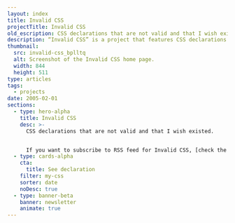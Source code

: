 ```yaml
---
layout: index
title: Invalid CSS
projectTitle: Invalid CSS
old_escription: CSS declarations that are not valid and that I wish existed.
description: “Invalid CSS” is a project that features CSS declarations that are not valid and non-existing. None of CSS code provided was valid at the time of publishing.
thumbnail:
  src: invalid-css_bplltq
  alt: Screenshot of the Invalid CSS home page.
  width: 844
  height: 511
type: articles
tags:
  - projects
date: 2005-02-01
sections:
  - type: hero-alpha
    title: Invalid CSS
    desc: >-
      CSS declarations that are not valid and that I wish existed.


      If you want to subscribe to RSS feed for Invalid CSS, [check the feed](/rss3.xml).
  - type: cards-alpha
    cta:
      title: See declaration
    filter: my-css
    sorter: date
    noDesc: true
  - type: banner-beta
    banner: newsletter
    animate: true
---
```

